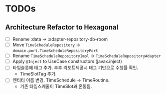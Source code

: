 # TODOs

## Architecture Refactor to Hexagonal
- [ ] Rename :data → :adapter-repository-db-room
- [ ] Move `TimeScheduleRepository` → `domain.port.TimeScheduleRepositoryPort`
- [ ] Rename `TimeScheduleRepositoryImpl` → `TimeScheduleRepositoryAdapter`
- [ ] Apply `@Inject` to UseCase constructors (javax.inject)
- [ ] 타임슬롯에 태그 추가. 추후 리포트제공시 태그 기반으로 수행률 확인.
  - TimeSlotTag 추가.
- [ ] 엔티티 이름 변경. TimeSchedule -> TimeRoutine.
  - 기존 타임스케줄이 TimeSlot과 혼동됨.